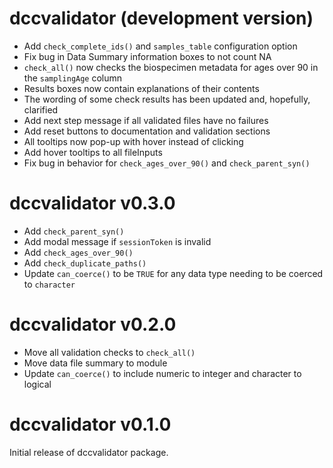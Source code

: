 # dccvalidator (development version)

- Add `check_complete_ids()` and `samples_table` configuration option
- Fix bug in Data Summary information boxes to not count NA
- `check_all()` now checks the biospecimen metadata for ages over 90 in the
  `samplingAge` column
- Results boxes now contain explanations of their contents
- The wording of some check results has been updated and, hopefully, clarified
- Add next step message if all validated files have no failures
- Add reset buttons to documentation and validation sections
- All tooltips now pop-up with hover instead of clicking
- Add hover tooltips to all fileInputs
- Fix bug in behavior for `check_ages_over_90()` and `check_parent_syn()`

# dccvalidator v0.3.0

- Add `check_parent_syn()`
- Add modal message if `sessionToken` is invalid
- Add `check_ages_over_90()`
- Add `check_duplicate_paths()`
- Update `can_coerce()` to be `TRUE` for any data type needing to be coerced to `character`

# dccvalidator v0.2.0

- Move all validation checks to `check_all()`
- Move data file summary to module
- Update `can_coerce()` to include numeric to integer and character to logical

# dccvalidator v0.1.0

Initial release of dccvalidator package.
